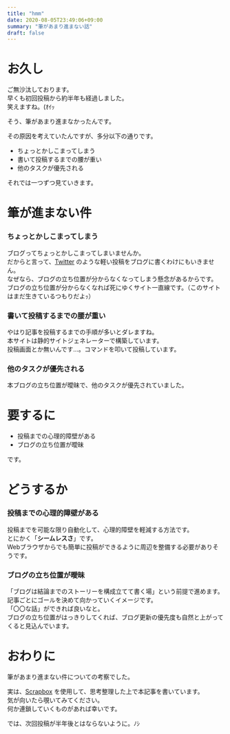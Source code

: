```yaml
---
title: "hmm"
date: 2020-08-05T23:49:06+09:00
summary: "筆があまり進まない話"
draft: false
---
```

# お久し
ご無沙汰しております。  
早くも初回投稿から約半年も経過しました。  
笑えますね。(ｵｲｯ

そう、筆があまり進まなかったんです。

その原因を考えていたんですが、多分以下の通りです。
* ちょっとかしこまってしまう
* 書いて投稿するまでの腰が重い
* 他のタスクが優先される

それでは一つずつ見ていきます。

# 筆が進まない件
### ちょっとかしこまってしまう
ブログってちょっとかしこまってしまいませんか。  
だからと言って、[Twitter](https://twitter.com) のような軽い投稿をブログに書くわけにもいきません。  
なぜなら、ブログの立ち位置が分からなくなってしまう懸念があるからです。  
ブログの立ち位置が分からなくなれば死にゆくサイト一直線です。（このサイトはまだ生きているつもりだよｯ）

### 書いて投稿するまでの腰が重い
やはり記事を投稿するまでの手順が多いとダレますね。  
本サイトは静的サイトジェネレーターで構築しています。  
投稿画面とか無いんです...。コマンドを叩いて投稿しています。

### 他のタスクが優先される
本ブログの立ち位置が曖昧で、他のタスクが優先されていました。

# 要するに
- 投稿までの心理的障壁がある
- ブログの立ち位置が曖昧

です。

# どうするか
### 投稿までの心理的障壁がある
投稿までを可能な限り自動化して、心理的障壁を軽減する方法です。  
とにかく「**シームレスさ**」です。  
Webブラウザからでも簡単に投稿ができるように周辺を整備する必要がありそうです。

### ブログの立ち位置が曖昧
「ブログは結論までのストーリーを構成立てて書く場」という前提で進めます。  
記事ごとにゴールを決めて向かっていくイメージです。  
「〇〇な話」ができれば良いなと。  
ブログの立ち位置がはっきりしてくれば、ブログ更新の優先度も自然と上がってくると見込んでいます。

# おわりに
筆があまり進まない件についての考察でした。

実は、[Scrapbox](https://scrapbox.io/suna-64354306/Scrapbox) を使用して、思考整理した上で本記事を書いています。  
気が向いたら覗いてみてください。  
何か連鎖していくものがあれば幸いです。  

では、次回投稿が半年後とはならないように。ﾉｼ
